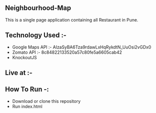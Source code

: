 ## Neighbourhood-Map

This is a single page application containing all Restaurant in Pune. 

## Technology Used :-
* Google Maps API :- AIzaSyBA6Tza9rdawLxHqRykdtN_UuOsi2vGDx0
* Zomato API :- 8c84822133520a57c80fe5a6605cab42
* KnockoutJS

## Live at :-

## How To Run -:
* Download or clone this repository
* Run index.html
